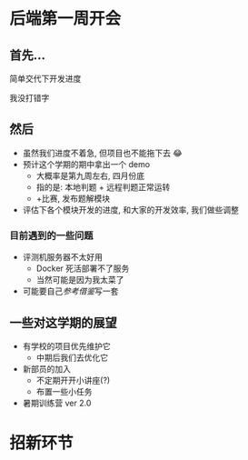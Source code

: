 # 后端第一周开会

<!-- slide -->

## 首先...

简单交代下开发进度

我没打错字

<!-- slide -->

## 然后

- 虽然我们进度不着急, 但项目也不能拖下去 😂
- 预计这个学期的期中拿出一个 demo
  - 大概率是第九周左右, 四月份底
  - 指的是: 本地判题 + 远程判题正常运转
  - +比赛, 发布题解模块
- 评估下各个模块开发的进度, 和大家的开发效率, 我们做些调整

<!-- slide vertical=true -->

### 目前遇到的一些问题

- 评测机服务器不太好用
  - Docker 死活部署不了服务
  - 当然可能是因为我太菜了
- 可能要自己*参考借鉴*写一套

<!-- slide -->

## 一些对这学期的展望

- 有学校的项目优先维护它
  - 中期后我们去优化它
- 新部员的加入
  - 不定期开开小讲座(?)
  - 布置一些小任务
- 暑期训练营 ver 2.0

<!-- slide -->

# 招新环节
